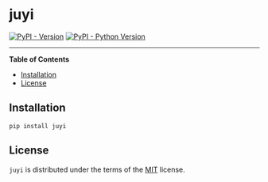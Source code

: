 # juyi

[![PyPI - Version](https://img.shields.io/pypi/v/juyi.svg)](https://pypi.org/project/juyi)
[![PyPI - Python Version](https://img.shields.io/pypi/pyversions/juyi.svg)](https://pypi.org/project/juyi)

-----

**Table of Contents**

- [Installation](#installation)
- [License](#license)

## Installation

```console
pip install juyi
```

## License

`juyi` is distributed under the terms of the [MIT](https://spdx.org/licenses/MIT.html) license.

